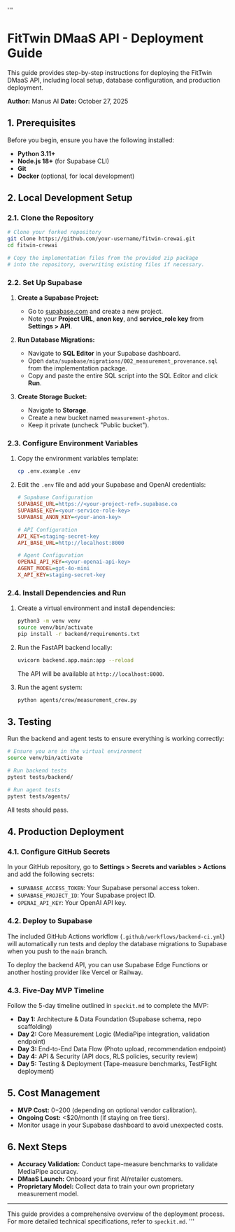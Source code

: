 '''
# FitTwin DMaaS API - Deployment Guide

This guide provides step-by-step instructions for deploying the FitTwin DMaaS API, including local setup, database configuration, and production deployment.

**Author:** Manus AI
**Date:** October 27, 2025

## 1. Prerequisites

Before you begin, ensure you have the following installed:

- **Python 3.11+**
- **Node.js 18+** (for Supabase CLI)
- **Git**
- **Docker** (optional, for local development)

## 2. Local Development Setup

### 2.1. Clone the Repository

```bash
# Clone your forked repository
git clone https://github.com/your-username/fitwin-crewai.git
cd fitwin-crewai

# Copy the implementation files from the provided zip package
# into the repository, overwriting existing files if necessary.
```

### 2.2. Set Up Supabase

1.  **Create a Supabase Project:**
    -   Go to [supabase.com](https://supabase.com) and create a new project.
    -   Note your **Project URL**, **anon key**, and **service_role key** from **Settings > API**.

2.  **Run Database Migrations:**
    -   Navigate to **SQL Editor** in your Supabase dashboard.
    -   Open `data/supabase/migrations/002_measurement_provenance.sql` from the implementation package.
    -   Copy and paste the entire SQL script into the SQL Editor and click **Run**.

3.  **Create Storage Bucket:**
    -   Navigate to **Storage**.
    -   Create a new bucket named `measurement-photos`.
    -   Keep it private (uncheck "Public bucket").

### 2.3. Configure Environment Variables

1.  Copy the environment variables template:

    ```bash
    cp .env.example .env
    ```

2.  Edit the `.env` file and add your Supabase and OpenAI credentials:

    ```ini
    # Supabase Configuration
    SUPABASE_URL=https://<your-project-ref>.supabase.co
    SUPABASE_KEY=<your-service-role-key>
    SUPABASE_ANON_KEY=<your-anon-key>

    # API Configuration
    API_KEY=staging-secret-key
    API_BASE_URL=http://localhost:8000

    # Agent Configuration
    OPENAI_API_KEY=<your-openai-api-key>
    AGENT_MODEL=gpt-4o-mini
    X_API_KEY=staging-secret-key
    ```

### 2.4. Install Dependencies and Run

1.  Create a virtual environment and install dependencies:

    ```bash
    python3 -m venv venv
    source venv/bin/activate
    pip install -r backend/requirements.txt
    ```

2.  Run the FastAPI backend locally:

    ```bash
    uvicorn backend.app.main:app --reload
    ```

    The API will be available at `http://localhost:8000`.

3.  Run the agent system:

    ```bash
    python agents/crew/measurement_crew.py
    ```

## 3. Testing

Run the backend and agent tests to ensure everything is working correctly:

```bash
# Ensure you are in the virtual environment
source venv/bin/activate

# Run backend tests
pytest tests/backend/

# Run agent tests
pytest tests/agents/
```

All tests should pass.

## 4. Production Deployment

### 4.1. Configure GitHub Secrets

In your GitHub repository, go to **Settings > Secrets and variables > Actions** and add the following secrets:

-   `SUPABASE_ACCESS_TOKEN`: Your Supabase personal access token.
-   `SUPABASE_PROJECT_ID`: Your Supabase project ID.
-   `OPENAI_API_KEY`: Your OpenAI API key.

### 4.2. Deploy to Supabase

The included GitHub Actions workflow (`.github/workflows/backend-ci.yml`) will automatically run tests and deploy the database migrations to Supabase when you push to the `main` branch.

To deploy the backend API, you can use Supabase Edge Functions or another hosting provider like Vercel or Railway.

### 4.3. Five-Day MVP Timeline

Follow the 5-day timeline outlined in `speckit.md` to complete the MVP:

-   **Day 1:** Architecture & Data Foundation (Supabase schema, repo scaffolding)
-   **Day 2:** Core Measurement Logic (MediaPipe integration, validation endpoint)
-   **Day 3:** End-to-End Data Flow (Photo upload, recommendation endpoint)
-   **Day 4:** API & Security (API docs, RLS policies, security review)
-   **Day 5:** Testing & Deployment (Tape-measure benchmarks, TestFlight deployment)

## 5. Cost Management

-   **MVP Cost:** $0-$200 (depending on optional vendor calibration).
-   **Ongoing Cost:** <$20/month (if staying on free tiers).
-   Monitor usage in your Supabase dashboard to avoid unexpected costs.

## 6. Next Steps

-   **Accuracy Validation:** Conduct tape-measure benchmarks to validate MediaPipe accuracy.
-   **DMaaS Launch:** Onboard your first AI/retailer customers.
-   **Proprietary Model:** Collect data to train your own proprietary measurement model.

---

This guide provides a comprehensive overview of the deployment process. For more detailed technical specifications, refer to `speckit.md`.
'''

